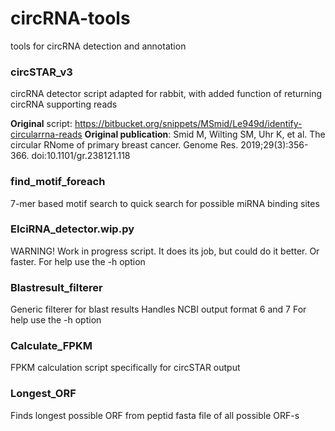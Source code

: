 # circRNA-tools
tools for circRNA detection and annotation

### circSTAR_v3

  circRNA detector script adapted for rabbit, with added function of returning circRNA supporting reads

  **Original** script: https://bitbucket.org/snippets/MSmid/Le949d/identify-circularrna-reads
  **Original publication**: Smid M, Wilting SM, Uhr K, et al. The circular RNome of primary breast cancer. Genome Res. 2019;29(3):356-366. doi:10.1101/gr.238121.118

### find_motif_foreach

  7-mer based motif search to quick search for possible miRNA binding sites
  
### EIciRNA_detector.wip.py

  WARNING! Work in progress script. It does its job, but could do it better. Or faster.
  For help use the -h option

### Blastresult_filterer

  Generic filterer for blast results
  Handles NCBI output format 6 and 7
  For help use the -h option
  
### Calculate_FPKM

  FPKM calculation script specifically for circSTAR output
  
### Longest_ORF

  Finds longest possible ORF from peptid fasta file of all possible ORF-s
  
 
